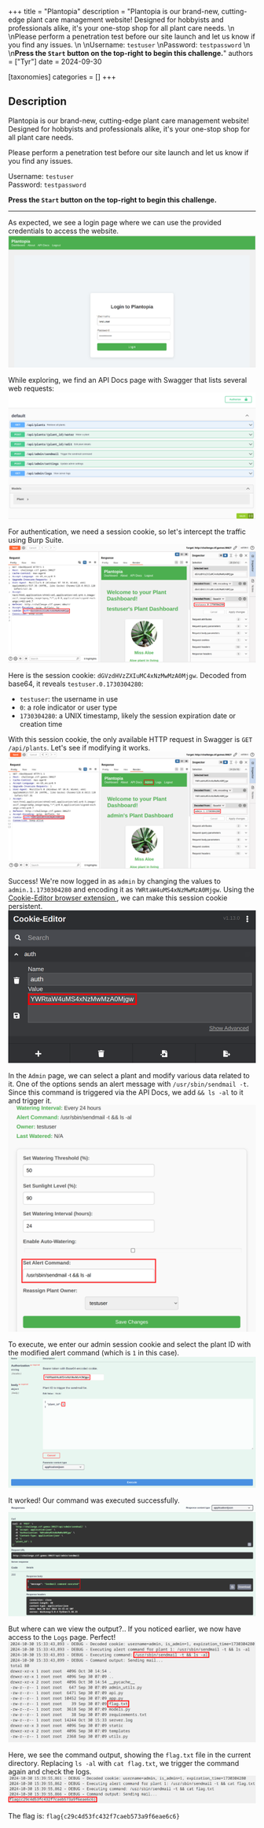 +++
title = "Plantopia"
description = "Plantopia is our brand-new, cutting-edge plant care management website! Designed for hobbyists and professionals alike, it's your one-stop shop for all plant care needs.  \n  \nPlease perform a penetration test before our site launch and let us know if you find any issues.  \n  \nUsername: `testuser`  \nPassword: `testpassword`  \n  \n**Press the `Start` button on the top-right to begin this challenge.**"
authors = ["Tyr"]
date = 2024-09-30

[taxonomies]
categories = []
+++

## Description

Plantopia is our brand-new, cutting-edge plant care management website! Designed for hobbyists and professionals alike, it's your one-stop shop for all plant care needs.  
  
Please perform a penetration test before our site launch and let us know if you find any issues.  
  
Username: `testuser`  
Password: `testpassword`  
  
**Press the `Start` button on the top-right to begin this challenge.**

----

As expected, we see a login page where we can use the provided credentials to access the website.
![](files/ebmAwzH.png)

While exploring, we find an API Docs page with Swagger that lists several web requests:
![](files/05AyLWj.png)

For authentication, we need a session cookie, so let's intercept the traffic using Burp Suite.
![](files/f1pk6dQ.png)

Here is the session cookie: `dGVzdHVzZXIuMC4xNzMwMzA0Mjgw`. Decoded from base64, it reveals `testuser.0.1730304280`:
- `testuser`: the username in use
- `0`: a role indicator or user type
- `1730304280`: a UNIX timestamp, likely the session expiration date or creation time

With this session cookie, the only available HTTP request in Swagger is `GET /api/plants`. Let's see if modifying it works.
![](files/Mzu8hWc.png)

Success! We're now logged in as `admin` by changing the values to `admin.1.1730304280` and encoding it as `YWRtaW4uMS4xNzMwMzA0Mjgw`. Using the [Cookie-Editor browser extension ](https://cookie-editor.com), we can make this session cookie persistent.
![](files/dtDuUvL.png)

In the `Admin` page, we can select a plant and modify various data related to it. One of the options sends an alert message with `/usr/sbin/sendmail -t`. Since this command is triggered via the API Docs, we add `&& ls -al` to it and trigger it.
![](files/oX0qQao.png)

To execute, we enter our admin session cookie and select the plant ID with the modified alert command (which is `1` in this case).
![](files/IjYLTEO.png)

It worked! Our command was executed successfully.
![](files/cQaSN4i.png)

But where can we view the output?.. If you noticed earlier, we now have access to the `Logs` page. Perfect!
![](files/xXtXqny.png)

Here, we see the command output, showing the `flag.txt` file in the current directory. Replacing `ls -al` with `cat flag.txt`, we trigger the command again and check the logs.
![](files/SFVchBw.png)

The flag is: `flag{c29c4d53fc432f7caeb573a9f6eae6c6}`
